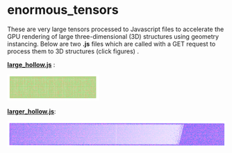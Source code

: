 # enormous_tensors
These are very large tensors processed to Javascript files to accelerate the GPU rendering of large three-dimensional (3D) structures using geometry instancing. Below are two **.js** files which are called with a GET request to process them to 3D structures (click figures) .

 <a href="https://raw.githubusercontent.com/andrewrgarcia/enormous_tensors/main/large_hollow.js"><b>large\_hollow.js</b></a> :
 
 <a href="https://andrewatcloud.com/crystalview/index.html"><img src="large.png" height="60"></a>

 <a href="https://raw.githubusercontent.com/andrewrgarcia/enormous_tensors/main/larger_hollow.js"><b>larger\_hollow.js</b></a>:

 <a href="https://andrewatcloud.com/crystalview/index_larger.html"><img src="larger.png" height="60"></a>
